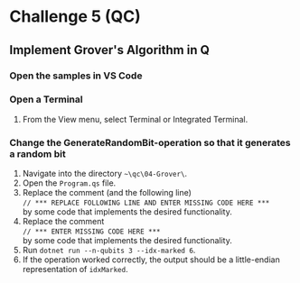 # Challenge 5 (QC)

## Implement Grover's Algorithm in Q

### Open the samples in VS Code

### Open a Terminal

1. From the View menu, select Terminal or Integrated Terminal.

### Change the GenerateRandomBit-operation so that it generates a random bit

1. Navigate into the directory `~\qc\04-Grover\`.
1. Open the `Program.qs` file.
1. Replace the comment (and the following line)  
    `// *** REPLACE FOLLOWING LINE AND ENTER MISSING CODE HERE ***`  
    by some code that implements the desired functionality.
1. Replace the comment  
    `// *** ENTER MISSING CODE HERE ***`  
    by some code that implements the desired functionality.
1. Run `dotnet run --n-qubits 3 --idx-marked 6`.
1. If the operation worked correctly, the output should be a little-endian representation of `idxMarked`.
